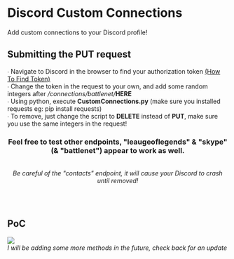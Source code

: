 # Discord Custom Connections

Add custom connections to your Discord profile!
<h2>Submitting the PUT request</h2>
<p>
  ∙ Navigate to Discord in the browser to find your authorization token <a href="https://discordhelp.net/discord-token">(How To Find Token)</a>
  <br>
  ∙  Change the token in the request to your own, and add some random integers after <i>/connections/battlenet/</i><b>HERE</b> 
  <br>
∙ Using python, execute <b>CustomConnections.py</b> (make sure you installed requests eg: pip install requests)
<br>
∙ To remove, just change the script to <b>DELETE</b> instead of <b>PUT</b>, make sure you use the same integers in the request!
<br>
<center>
  <h3>Feel free to test other endpoints, "leaugeoflegends" & "skype" (& "battlenet") appear to work as well.</h3> 
  <br>
  <i>Be careful of the "contacts" endpoint, it will cause your Discord to crash until removed!</i>
</center>
</p>
<br>
<br>
<h2>PoC</h2>
<img src="https://i.imgur.com/u3YVxdc.png">
<br>
<i>I will be adding some more methods in the future, check back for an update</i>
<br>
